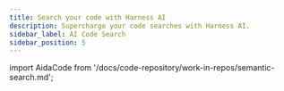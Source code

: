 ```yaml
---
title: Search your code with Harness AI
description: Supercharge your code searches with Harness AI.
sidebar_label: AI Code Search
sidebar_position: 5
---
```


import AidaCode from '/docs/code-repository/work-in-repos/semantic-search.md';

<AidaCode />
